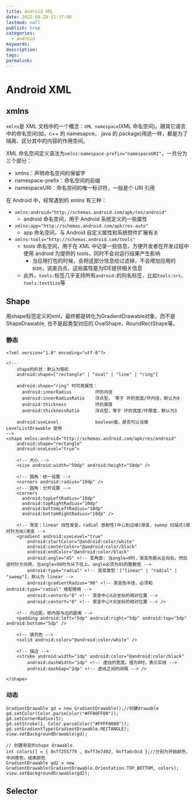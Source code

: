 ```yaml
---
title: Android XML
date: 2022-09-28 11:37:00
lastmod: null
publish: true
categories: 
  - android
keywords: 
description:
tags: 
permalink:
---
```


# Android XML

## xmlns
```xmlns```是 XML 文档中的一个概念：```XML namespace```(XML 命名空间)。跟其它语言中的命名空间(如，c++ 的 namesapce， java 的 package)用途一样，都是为了隔离、区分其中的内容的作用空间。

XML 命名空间定义语法为```xmlns:namespace-prefix="namespaceURI"```，一共分为三个部分：
- xmlns：声明命名空间的保留字
- namespace-prefix：命名空间的前缀
- namespaceURI：命名空间的唯一标识符，一般是个 URI 引用

在 Android 中，经常遇到的 xmlns 有三种：
- ```xmlns:android="http://schemas.android.com/apk/res/android"```
  + android 命名空间，用于 Android 系统定义的一些属性 
- ```xmlns:app="http://schemas.android.com/apk/res-auto"```
  + app 命名空间，与 Android 自定义属性和系统控件扩展有关
- ```xmlns:tools="http://schemas.android.com/tools"```
  + tools 命名空间，用于在 XML 中记录一些信息，方便开发者在开发过程中使用 android 为提供的 tools，同时不会对运行结果产生影响
    - 当应用打包的时候，会把这部分信息给过滤掉，不会增加应用的 size，说直白点，这些属性是为IDE提供相关信息
  + 此外，```tools:```标签几乎支持所有```android:```的同名标签，比如```tools:src```、```tools:textSize```等

## Shape 
用shape标签定义的xml，最终都是转化为GradientDrawable对象，而不是ShapeDrawable, 也不是起类型对应的 OvalShape，RoundRectShape等。

### 静态
```
<?xml version="1.0" encoding="utf-8"?>

<!-- 
    shape的形状：默认为矩形
    android:shape=["rectangle" | "oval" | "line" | "ring"]
    
    android:shape="ring" 时可用属性：
      android:innerRadius         环的内径
      android:innerRadiusRatio    浮点型， 等于 环的宽度/环内径，默认为9
      android:thickness           环的厚度
      android:thicknessRatio      浮点型，等于 环的宽度/环厚度，默认为3

    android:useLevel              boolean值，是否可以当做 LevelListDrawable 使用
-->
<shape xmlns:android="http://schemas.android.com/apk/res/android" 
    android:shape="rectangle"
    android:useLevel="true">

    <!-- 大小 -->
    <size android:width="50dp" android:height="50dp" />

    <!-- 圆角：统一设置 -->
    <corners android:radius="10dp" /> 
    <!-- 圆角：分开设置 -->
    <corners 
      android:topLeftRadius="10dp"
      android:topRightRadius="10dp"
      android:bottomLeftRadius="10dp"
      android:bottomRightRadius="10dp" />

    <!-- 渐变：linear 线性渐变，radial 放射性(中心到边缘)渐变，sweep 扫描式(顺时针方向)渐变 -->
    <gradient android:useLevel="true"
        android:startColor="@android:color/white"
        android:centerColor="@android:color/black"
        android:endColor="@android:color/black"
        android:angle="45" <!-- 变角度: 当angle=0时，渐变色是从左向右。然后逆时针方向转，当angle=90时为从下往上。angle必须为45的整数倍 -->
        android:type="radial" <!-- 渐变类型：["linear" | "radial" | "sweep"]，默认为 linear -->
        android:gradientRadius="90" <!-- 渐变色半径，必须和 android:type="radial" 搭配使用 -->
        android:centerX="0" <!-- 渐变中心X点坐标的相对位置 -->
        android:centerY="0" <!-- 渐变中心Y点坐标的相对位置 --> />

    <!-- 内边距，即内容与边的距离 -->
    <padding android:left="5dp" android:right="5dp" android:top="5dp" android:bottom="5dp" />
    
    <!-- 填充色 -->
    <solid android:color="@android:color/white" />
    
    <!-- 描边 -->
    <stroke android:width="1dp" android:color="@android:color/black"
        android:dashWidth="1dp" <!-- 虚线的宽度。值为0时，表示实线 -->
        android:dashGap="2dp" <!-- 虚线之间的间隔 --> />

</shape>
```
### 动态

```
GradientDrawable gd = new GradientDrawable();//创建drawable
gd.setColor(Color.parseColor("#FF00FF00"));
gd.setCornerRadius(5);
gd.setStroke(1, Color.parseColor("#FFFF0000"));
gd.setGradientType(GradientDrawable.RECTANGLE);
view.setBackgroundDrawable(gd);

// 创建渐变的shape drawable
int colors[] = { 0xff255779 , 0xff3e7492, 0xffa6c0cd };//分别为开始颜色，中间夜色，结束颜色
GradientDrawable gd2 = new GradientDrawable(GradientDrawable.Orientation.TOP_BOTTOM, colors);
view.setBackgroundDrawable(gd2);
```

## Selector
